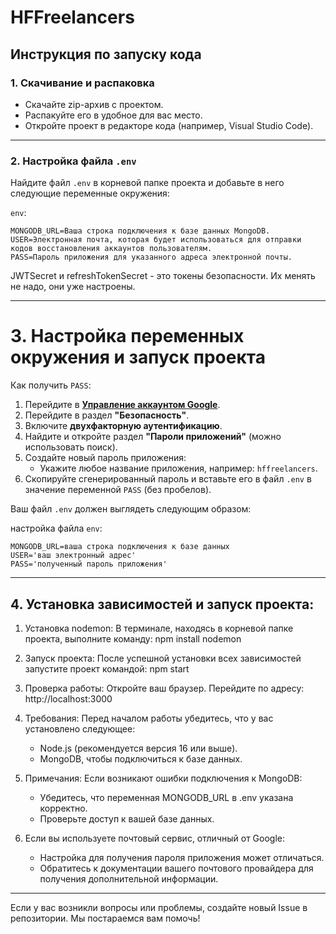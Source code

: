 # HFFreelancers

## Инструкция по запуску кода

### 1. Скачивание и распаковка
- Скачайте zip-архив с проектом.
- Распакуйте его в удобное для вас место.
- Откройте проект в редакторе кода (например, Visual Studio Code).

---

### 2. Настройка файла `.env`
Найдите файл `.env` в корневой папке проекта и добавьте в него следующие переменные окружения:

`env`:
```
MONGODB_URL=Ваша строка подключения к базе данных MongoDB.
USER=Электронная почта, которая будет использоваться для отправки кодов восстановления аккаунтов пользователям.
PASS=Пароль приложения для указанного адреса электронной почты.
```
JWTSecret и refreshTokenSecret - это токены безопасности. Их менять не надо, они уже настроены.

---

# 3. Настройка переменных окружения и запуск проекта

Как получить `PASS`:

1. Перейдите в **[Управление аккаунтом Google](https://myaccount.google.com/)**.
2. Перейдите в раздел **"Безопасность"**.
3. Включите **двухфакторную аутентификацию**.
4. Найдите и откройте раздел **"Пароли приложений"** (можно использовать поиск).
5. Создайте новый пароль приложения:
    - Укажите любое название приложения, например: `hffreelancers`.
6. Скопируйте сгенерированный пароль и вставьте его в файл `.env` в значение переменной `PASS` (без пробелов).

Ваш файл `.env` должен выглядеть следующим образом:

настройка файла `env`:
```
MONGODB_URL=ваша строка подключения к базе данных
USER='ваш электронный адрес'
PASS='полученный пароль приложения'
```

---

## 4. Установка зависимостей и запуск проекта:

1. Установка nodemon:
В терминале, находясь в корневой папке проекта, выполните команду: npm install nodemon

2. Запуск проекта:
После успешной установки всех зависимостей запустите проект командой: npm start

3. Проверка работы:
Откройте ваш браузер. Перейдите по адресу: http://localhost:3000

4. Требования:
Перед началом работы убедитесь, что у вас установлено следующее:
    - Node.js (рекомендуется версия 16 или выше).
    - MongoDB, чтобы подключиться к базе данных.

5. Примечания:
Если возникают ошибки подключения к MongoDB:
    - Убедитесь, что переменная MONGODB_URL в .env указана корректно.
    - Проверьте доступ к вашей базе данных.

6. Если вы используете почтовый сервис, отличный от Google:
    - Настройка для получения пароля приложения может отличаться.
    - Обратитесь к документации вашего почтового провайдера для получения дополнительной информации.

---

Если у вас возникли вопросы или проблемы, создайте новый Issue в репозитории. Мы постараемся вам помочь!
